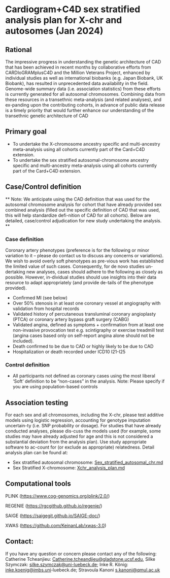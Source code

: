 # Cardiogram+C4D sex stratified analysis plan for X-chr and autosomes (Jan 2024)
## Rational 
The impressive progress in understanding the genetic architecture of CAD that has been achieved in recent months by collaborative efforts from CARDIoGRAMplusC4D and the Million Veterans Project, enhanced by individual studies as well as international biobanks (e.g. Japan Biobank, UK Biobank), has resulted in unprecedented data availability in the field. Genome-wide summary data (i.e. association statistics) from these efforts is currently generated for all autosomal chromosomes. Combining data from these resources in a transethnic meta-analysis (and related analyses), and ex-panding upon the contributing cohorts, in advance of public data release is a timely priority that would further enhance our understanding of the transethnic genetic architecture of CAD


## Primary goal
- To undertake the X-chromosome ancestry specific and multi-ancestry meta-analysis using all cohorts currently part of the Card+C4D extension. 
-	To undertake the sex stratified autosomal-chromosome ancestry specific and multi-ancestry meta-analysis using all cohorts currently part of the Card+C4D extension.

## Case/Control definition
** Note: We anticipate using the CAD definition that was used for the autosomal chromosome analysis for cohort that have already provided sex combined analysis (filled out the specific definition of CAD that was used, this will help standardize defi-nition of CAD for all cohorts). Below are detailed, case/control adjudication for new study undertaking the analysis. **

### Case definition
Coronary artery phenotypes (preference is for the following or minor variation to it – please do contact us to discuss any concerns or variations). We wish to avoid overly soft phenotypes as pre-vious work has established the limited value of such cases. Consequently, for de novo studies un-dertaking new analyses, cases should adhere to the following as closely as possible. However, in-dividual studies should use insights into their data resource to adapt appropriately (and provide de-tails of the phenotype provided).
-	Confirmed MI (see below)
-	Over 50% stenosis in at least one coronary vessel at angiography with validation from hospital records
-	Validated history of percutaneous transluminal coronary angioplasty (PTCA) or coronary artery bypass graft surgery (CABG)
-	Validated angina, defined as symptoms + confirmation from at least one non-invasive provocation test e.g. scintigraphy or exercise treadmill test (angina cases based only on self-report angina alone should not be included).
-	Death confirmed to be due to CAD or highly likely to be due to CAD
-	Hospitalization or death recorded under ICD10 I21-I25 

### Control definition
- All participants not defined as coronary cases using the most liberal ‘Soft’ definition to be “non-cases” in the analysis.
Note: Please specify if you are using population-based controls

## Association testing 
For each sex and all chromosomes, including the X-chr, please test additive models using logistic regression, accounting for genotype imputation uncertain-ty (i.e. SNP probability or dosage). For studies that have already conducted analyses, please dis-cuss the models used (for example, some studies may have already adjusted for age and this is not considered a substantial deviation from the analysis plan). Use study appropriate software to ac-count for (or exclude as appropriate) relatedness. Detail analysis plan can be found at:
* Sex  stratified autosomal chromosome: [Sex_stratified_autosomal_chr.md](https://github.com/TcheandjieuLab/CC4D_sex_stratified_analysis_plan/blob/main/Sex_stratified_autosomal_chr.md)
* Sex Stratified X-chromosome: [Xchr_analysis_plan.md ](https://github.com/TcheandjieuLab/CC4D_sex_stratified_analysis_plan/blob/main/Xchr_analysis_plan.md)

## Computational tools
PLINK (https://www.cog-genomics.org/plink/2.0/)

REGENIE (https://rgcgithub.github.io/regenie/)

SAIGE (https://saigegit.github.io/SAIGE-doc/)

XWAS (https://github.com/KeinanLab/xwas-3.0)

## Contact: 
If you have any question or concern please contact any of the following: Catherine Tcheanjieu: Catherine.tcheandjieu@gladstone.ucsf.edu, Silke Szymczak: silke.szymczak@uni-luebeck.de; 
Inke R. König: inke.koenig@imbs.uni‐luebeck.de; Stravoula Kanoni s.kanoni@qmul.ac.uk 


